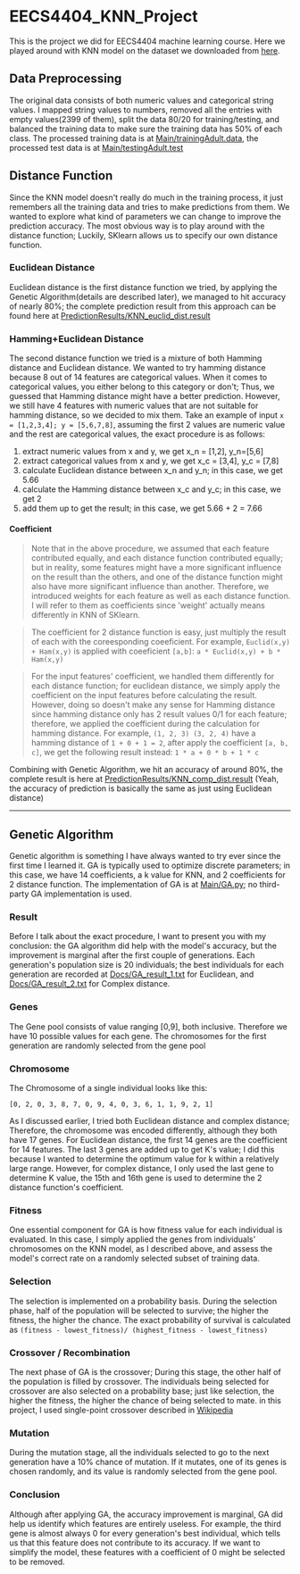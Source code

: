 # EECS4404_KNN_Project
This is the project we did for EECS4404 machine learning course. Here we played around with KNN model on the dataset we downloaded from [here](https://archive.ics.uci.edu/ml/datasets/Adult).

## Data Preprocessing
The original data consists of both numeric values and categorical string values. I mapped string values to numbers, removed all the entries with empty values(2399 of them), split the data 80/20 for training/testing, and balanced the training data to make sure the training data has 50% of each class. The processed training data is at [Main/trainingAdult.data](https://github.com/ShiyiDu/EECS4404_KNN_Project/blob/main/Main/trainingAdult.data), the processed test data is at [Main/testingAdult.test](https://github.com/ShiyiDu/EECS4404_KNN_Project/blob/main/Main/testingAdult.test)

## Distance Function

Since the KNN model doesn't really do much in the training process, it just remembers all the training data and tries to make predictions from them. We wanted to explore what kind of parameters we can change to improve the prediction accuracy. The most obvious way is to play around with the distance function; Luckily, SKlearn allows us to specify our own distance function.

### Euclidean Distance
Euclidean distance is the first distance function we tried, by applying the Genetic Algorithm(details are described later), we managed to hit accuracy of nearly 80%; the complete prediction result from this approach can be found here at [PredictionResults/KNN_euclid_dist.result](https://github.com/ShiyiDu/EECS4404_KNN_Project/blob/main/PredictionResults/KNN_euclid_dist.result)

### Hamming+Euclidean Distance
The second distance function we tried is a mixture of both Hamming distance and Euclidean distance. We wanted to try hamming distance because 8 out of 14 features are categorical values. When it comes to categorical values, you either belong to this category or don't; Thus, we guessed that Hamming distance might have a better prediction. However, we still have 4 features with numeric values that are not suitable for hamming distance, so we decided to mix them. Take an example of input `x = [1,2,3,4]; y = [5,6,7,8]`, assuming the first 2 values are numeric value and the rest are categorical values, the exact procedure is as follows:

1. extract numeric values from x and y, we get x_n = [1,2], y_n=[5,6]
2. extract categorical values from x and y, we get x_c = [3,4], y_c = [7,8]
3. calculate Euclidean distance between x_n and y_n; in this case, we get 5.66
4. calculate the Hamming distance between x_c and y_c; in this case, we get 2
5. add them up to get the result; in this case, we get 5.66 + 2 = 7.66

#### Coefficient
>Note that in the above procedure, we assumed that each feature contributed equally, and each distance function contributed equally; but in reality, some features might have a more significant influence on the result than the others, and one of the distance function might also have more significant influence than another. Therefore, we introduced weights for each feature as well as each distance function. I will refer to them as coefficients since 'weight' actually means differently in KNN of SKlearn.

>The coefficient for 2 distance function is easy, just multiply the result of each with the coreesponding coeeficient. For example, `Euclid(x,y) + Ham(x,y)` is applied with coeeficient `[a,b]`: `a * Euclid(x,y) + b * Ham(x,y)`

>For the input features' coefficient, we handled them differently for each distance function; for euclidean distance, we simply apply the coefficient on the input features before calculating the result. However, doing so doesn't make any sense for Hamming distance since hamming distance only has 2 result values 0/1 for each feature; therefore, we applied the coefficient during the calculation for hamming distance. For example, `(1, 2, 3) (3, 2, 4)` have a hamming distance of `1 + 0 + 1 = 2`, after apply the coefficient `[a, b, c]`, we get the following result instead: `1 * a + 0 * b + 1 * c`

Combining with Genetic Algorithm, we hit an accuracy of around 80%, the complete result is here at [PredictionResults/KNN_comp_dist.result](https://github.com/ShiyiDu/EECS4404_KNN_Project/blob/main/PredictionResults/KNN_comp_dist.result) (Yeah, the accuracy of prediction is basically the same as just using Euclidean distance)

---

## Genetic Algorithm

Genetic algorithm is something I have always wanted to try ever since the first time I learned it. GA is typically used to optimize discrete parameters; in this case, we have 14 coefficients, a k value for KNN, and 2 coefficients for 2 distance function. The implementation of GA is at [Main/GA.py](https://github.com/ShiyiDu/EECS4404_KNN_Project/blob/main/Main/GA.py); no third-party GA implementation is used.

### Result
Before I talk about the exact procedure, I want to present you with my conclusion: the GA algorithm did help with the model's accuracy, but the improvement is marginal after the first couple of generations. Each generation's population size is 20 individuals; the best individuals for each generation are recorded at [Docs/GA_result_1.txt](https://github.com/ShiyiDu/EECS4404_KNN_Project/blob/main/Docs/GA_result_1.txt) for Euclidean, and [Docs/GA_result_2.txt](https://github.com/ShiyiDu/EECS4404_KNN_Project/blob/main/Docs/GA_result_2.txt) for Complex distance.

### Genes
The Gene pool consists of value ranging \[0,9\], both inclusive. Therefore we have 10 possible values for each gene. The chromosomes for the first generation are randomly selected from the gene pool

### Chromosome
The Chromosome of a single individual looks like this:

`[0, 2, 0, 3, 8, 7, 0, 9, 4, 0, 3, 6, 1, 1, 9, 2, 1]`

As I discussed earlier, I tried both Euclidean distance and complex distance; Therefore, the chromosome was encoded differently, although they both have 17 genes. For Euclidean distance, the first 14 genes are the coefficient for 14 features. The last 3 genes are added up to get K's value; I did this because I wanted to determine the optimum value for k within a relatively large range. However, for complex distance, I only used the last gene to determine K value, the 15th and 16th gene is used to determine the 2 distance function's coefficient.

### Fitness
One essential component for GA is how fitness value for each individual is evaluated. In this case, I simply applied the genes from individuals' chromosomes on the KNN model, as I described above, and assess the model's correct rate on a randomly selected subset of training data.

### Selection
The selection is implemented on a probability basis. During the selection phase, half of the population will be selected to survive; the higher the fitness, the higher the chance. The exact probability of survival is calculated as `(fitness - lowest_fitness)/ (highest_fitness - lowest_fitness)`

### Crossover / Recombination
The next phase of GA is the crossover; During this stage, the other half of the population is filled by crossover. The individuals being selected for crossover are also selected on a probability base; just like selection, the higher the fitness, the higher the chance of being selected to mate. in this project, I used single-point crossover described in [Wikipedia](https://en.wikipedia.org/wiki/Crossover_(genetic_algorithm))

### Mutation
During the mutation stage, all the individuals selected to go to the next generation have a 10% chance of mutation. If it mutates, one of its genes is chosen randomly, and its value is randomly selected from the gene pool.

### Conclusion
Although after applying GA, the accuracy improvement is marginal, GA did help us identify which features are entirely useless. For example, the third gene is almost always 0 for every generation's best individual, which tells us that this feature does not contribute to its accuracy. If we want to simplify the model, these features with a coefficient of 0 might be selected to be removed.
